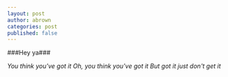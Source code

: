 ```yaml
---
layout: post
author: abrown
categories: post
published: false
---
```


###Hey ya###


*You think you've got it
Oh, you think you've got it
But got it just don't get it*
